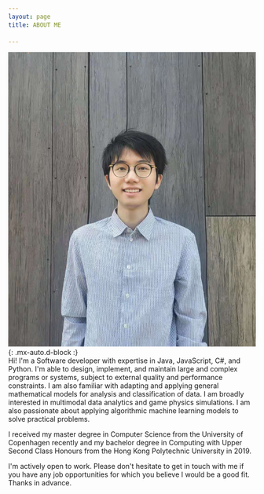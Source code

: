 ```yaml
---
layout: page
title: ABOUT ME

---
```


![portriat](/assets/img/portrait.jpg){: .mx-auto.d-block :}  
Hi! I'm a Software developer with expertise in Java, JavaScript, C#, and Python. I'm able to design, implement, and maintain large and complex programs or systems, subject to external quality and performance constraints. I am also familiar with adapting and applying general mathematical models for analysis and classification of data. I am broadly interested in multimodal data analytics and game physics simulations. I am also passionate about applying algorithmic machine learning models to solve practical problems.

I received my master degree in Computer Science from the University of Copenhagen recently and my bachelor degree in Computing with Upper Second Class Honours from the Hong Kong Polytechnic University in 2019.

I'm actively open to work. Please don't hesitate to get in touch with me if you have any job opportunities for which you believe I would be a good fit.
Thanks in advance.
